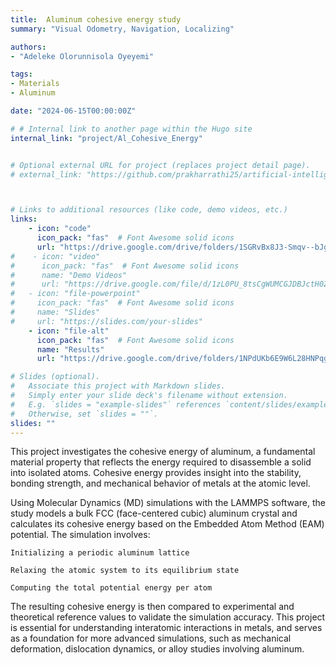 ```yaml
---
title:  Aluminum cohesive energy study
summary: "Visual Odometry, Navigation, Localizing"

authors: 
- "Adeleke Olorunnisola Oyeyemi"

tags:
- Materials
- Aluminum

date: "2024-06-15T00:00:00Z"

# # Internal link to another page within the Hugo site
internal_link: "project/Al_Cohesive_Energy"


# Optional external URL for project (replaces project detail page).
# external_link: "https://github.com/prakharrathi25/artificial-intelligence-for-trading"



# Links to additional resources (like code, demo videos, etc.)
links:
    - icon: "code"
      icon_pack: "fas"  # Font Awesome solid icons
      url: "https://drive.google.com/drive/folders/1SGRvBx8J3-Smqv--bJg_boJMTZu36Kcc?usp=sharing"
#    - icon: "video"
#      icon_pack: "fas"  # Font Awesome solid icons
#      name: "Demo Videos"
#      url: "https://drive.google.com/file/d/1zL0PU_8tsCgWUMCGJDBJctH0ZzCXCyD-/view?usp=sharing"
#   - icon: "file-powerpoint"
#     icon_pack: "fas"  # Font Awesome solid icons
#     name: "Slides"
#     url: "https://slides.com/your-slides"
    - icon: "file-alt"
      icon_pack: "fas"  # Font Awesome solid icons
      name: "Results"
      url: "https://drive.google.com/drive/folders/1NPdUKb6E9W6L28HNPqg0xUNS-dsWOeIB?usp=sharing"

# Slides (optional).
#   Associate this project with Markdown slides.
#   Simply enter your slide deck's filename without extension.
#   E.g. `slides = "example-slides"` references `content/slides/example-slides.md`.
#   Otherwise, set `slides = ""`.
slides: ""
---
```


This project investigates the cohesive energy of aluminum, a fundamental material property that reflects the energy required to disassemble a solid into isolated atoms. Cohesive energy provides insight into the stability, bonding strength, and mechanical behavior of metals at the atomic level.

Using Molecular Dynamics (MD) simulations with the LAMMPS software, the study models a bulk FCC (face-centered cubic) aluminum crystal and calculates its cohesive energy based on the Embedded Atom Method (EAM) potential. The simulation involves:

    Initializing a periodic aluminum lattice

    Relaxing the atomic system to its equilibrium state

    Computing the total potential energy per atom

The resulting cohesive energy is then compared to experimental and theoretical reference values to validate the simulation accuracy. This project is essential for understanding interatomic interactions in metals, and serves as a foundation for more advanced simulations, such as mechanical deformation, dislocation dynamics, or alloy studies involving aluminum.